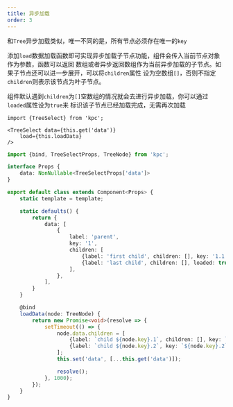 ```yaml
---
title: 异步加载
order: 3
---
```


和`Tree`异步加载类似，唯一不同的是，所有节点必须存在唯一的`key`

添加`load`数据加载函数即可实现异步加载子节点功能，组件会传入当前节点对象作为参数，函数可以返回
数组或者异步返回数组作为当前异步加载的子节点。如果子节点还可以进一步展开，可以将`children`属性
设为空数组`[]`，否则不指定`children`则表示该节点为叶子节点。

组件默认遇到`children`为`[]`空数组的情况就会去进行异步加载，你可以通过`loaded`属性设为`true`来
标识该子节点已经加载完成，无需再次加载

```vdt
import {TreeSelect} from 'kpc';

<TreeSelect data={this.get('data')} 
    load={this.loadData}
/>
```

```ts
import {bind, TreeSelectProps, TreeNode} from 'kpc';

interface Props {
    data: NonNullable<TreeSelectProps['data']>
}

export default class extends Component<Props> {
    static template = template;

    static defaults() {
        return {
            data: [
                {
                    label: 'parent',
                    key: '1', 
                    children: [
                        {label: 'first child', children: [], key: '1.1'},
                        {label: 'last child', children: [], loaded: true, key: '1.2'},
                    ],
                },
            ],
        }
    }

    @bind
    loadData(node: TreeNode) {
        return new Promise<void>(resolve => {
            setTimeout(() => {
                node.data.children = [
                    {label: `child ${node.key}.1`, children: [], key: `${node.key}.1`},
                    {label: `child ${node.key}.2`, key: `${node.key}.2`},
                ];
                this.set('data', [...this.get('data')]);

                resolve();
            }, 1000);
        });
    }
}

```
